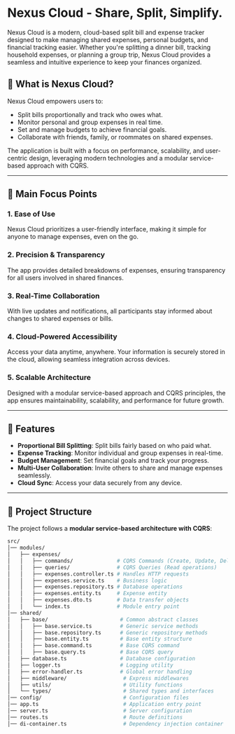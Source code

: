# Nexus Cloud - Share, Split, Simplify.

Nexus Cloud is a modern, cloud-based split bill and expense tracker designed to make managing shared expenses, personal budgets, and financial tracking easier. Whether you're splitting a dinner bill, tracking household expenses, or planning a group trip, Nexus Cloud provides a seamless and intuitive experience to keep your finances organized.

## 🚀 What is Nexus Cloud?

Nexus Cloud empowers users to:
- Split bills proportionally and track who owes what.
- Monitor personal and group expenses in real time.
- Set and manage budgets to achieve financial goals.
- Collaborate with friends, family, or roommates on shared expenses.

The application is built with a focus on performance, scalability, and user-centric design, leveraging modern technologies and a modular service-based approach with CQRS.

---

## 🎯 Main Focus Points

### 1. **Ease of Use**
Nexus Cloud prioritizes a user-friendly interface, making it simple for anyone to manage expenses, even on the go.

### 2. **Precision & Transparency**
The app provides detailed breakdowns of expenses, ensuring transparency for all users involved in shared finances.

### 3. **Real-Time Collaboration**
With live updates and notifications, all participants stay informed about changes to shared expenses or bills.

### 4. **Cloud-Powered Accessibility**
Access your data anytime, anywhere. Your information is securely stored in the cloud, allowing seamless integration across devices.

### 5. **Scalable Architecture**
Designed with a modular service-based approach and CQRS principles, the app ensures maintainability, scalability, and performance for future growth.

---

## 📝 Features

- **Proportional Bill Splitting**: Split bills fairly based on who paid what.
- **Expense Tracking**: Monitor individual and group expenses in real-time.
- **Budget Management**: Set financial goals and track your progress.
- **Multi-User Collaboration**: Invite others to share and manage expenses seamlessly.
- **Cloud Sync**: Access your data securely from any device.

---

## 📂 Project Structure

The project follows a **modular service-based architecture with CQRS**:

```bash
src/
│── modules/
│   ├── expenses/
│   │   ├── commands/              # CQRS Commands (Create, Update, Delete)
│   │   ├── queries/               # CQRS Queries (Read operations)
│   │   ├── expenses.controller.ts # Handles HTTP requests
│   │   ├── expenses.service.ts    # Business logic
│   │   ├── expenses.repository.ts # Database operations
│   │   ├── expenses.entity.ts     # Expense entity
│   │   ├── expenses.dto.ts        # Data transfer objects
│   │   └── index.ts               # Module entry point
│── shared/
│   ├── base/                       # Common abstract classes
│   │   ├── base.service.ts         # Generic service methods
│   │   ├── base.repository.ts      # Generic repository methods
│   │   ├── base.entity.ts          # Base entity structure
│   │   ├── base.command.ts         # Base CQRS command
│   │   ├── base.query.ts           # Base CQRS query
│   ├── database.ts                 # Database configuration
│   ├── logger.ts                   # Logging utility
│   ├── error-handler.ts            # Global error handling
│   ├── middleware/                  # Express middlewares
│   ├── utils/                       # Utility functions
│   └── types/                       # Shared types and interfaces
│── config/                          # Configuration files
│── app.ts                           # Application entry point
│── server.ts                        # Server configuration
│── routes.ts                        # Route definitions
│── di-container.ts                  # Dependency injection container
```